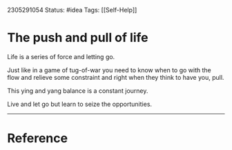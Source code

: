 2305291054
	Status: #idea 
		Tags: [[Self-Help]]

# The push and pull of life


Life is a series of force and letting go. 

Just like in a game of tug-of-war you need to know when to go with the flow and relieve some constraint and right when they think to have you, pull.


This ying and yang balance is a constant journey.

Live and let go but learn to seize the opportunities.

---
# Reference